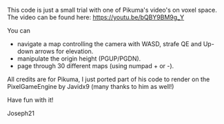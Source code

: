 This code is just a small trial with one of Pikuma's video's on voxel space. The video can be found here: https://youtu.be/bQBY9BM9g_Y

You can 
 * navigate a map controlling the camera with WASD, strafe QE and Up-down arrows for elevation. 
 * manipulate the origin height (PGUP/PGDN). 
 * page through 30 different maps (using numpad + or -).

All credits are for Pikuma, I just ported part of his code to render on the PixelGameEngine by Javidx9 (many thanks to him as well!)

Have fun with it!

Joseph21
